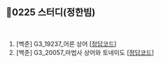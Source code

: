 
## 📘0225 스터디(정한빔)
</br>

1. [백준] G3_19237_어른 상어 [[정답코드]()]
2. [백준] G3_20057_마법사 상어와 토네이도 [[정답코드]()]
